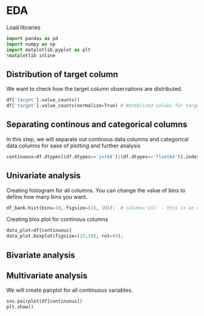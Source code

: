 # EDA

Load libraries

```python
import pandas as pd
import numpy as np
import matplotlib.pyplot as plt
%matplotlib inline
```

## Distribution of target column

We want to check how the target column observations are distributed.

```python
df['target'].value_counts()
df['target'].value_counts(normalize=True) # Normalized values for target observations
```

## Separating continous and categorical columns

In this step, we will separate out continous data columns and categorical data columns for ease of plotting and further analysis

```python
continuous=df.dtypes[(df.dtypes=='int64')|(df.dtypes=='float64')].index
```

## Univariate analysis

Creating histogram for all columns. You can change the value of bins to define how many bins you want. 

```python
df_bank.hist(bins=10, figsize=(15, 10));  # column='col' - this is an optional parameter
```

Creating blox plot for continous columns

```python
data_plot=df[continuous]
data_plot.boxplot(figsize=(15,10), rot=45);
```

## Bivariate analysis

## Multivariate analysis

We will create pairplot for all continuous variables. 

```python
sns.pairplot(df[continuous])
plt.show()
```
